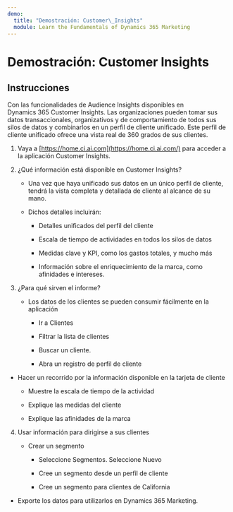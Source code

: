 ```yaml
---
demo:
  title: "Demostración: Customer\_Insights"
  module: Learn the Fundamentals of Dynamics 365 Marketing
---
```


# Demostración: Customer Insights

## Instrucciones

Con las funcionalidades de Audience Insights disponibles en Dynamics 365 Customer Insights. Las organizaciones pueden tomar sus datos transaccionales, organizativos y de comportamiento de todos sus silos de datos y combinarlos en un perfil de cliente unificado. Este perfil de cliente unificado ofrece una vista real de 360 grados de sus clientes. 

 

1. Vaya a [https://home.ci.ai.com](https://home.ci.ai.com/) para acceder a la aplicación Customer Insights.

 

2. ¿Qué información está disponible en Customer Insights?

    - Una vez que haya unificado sus datos en un único perfil de cliente, tendrá la vista completa y detallada de cliente al alcance de su mano. 

    - Dichos detalles incluirán: 

        - Detalles unificados del perfil del cliente

        - Escala de tiempo de actividades en todos los silos de datos

        - Medidas clave y KPI, como los gastos totales, y mucho más

        - Información sobre el enriquecimiento de la marca, como afinidades e intereses. 

 

3. ¿Para qué sirven el informe?

    - Los datos de los clientes se pueden consumir fácilmente en la aplicación

        - Ir a Clientes

        - Filtrar la lista de clientes

        - Buscar un cliente.

        - Abra un registro de perfil de cliente

 

- Hacer un recorrido por la información disponible en la tarjeta de cliente

    - Muestre la escala de tiempo de la actividad

    - Explique las medidas del cliente

    - Explique las afinidades de la marca

 

4. Usar información para dirigirse a sus clientes

    - Crear un segmento

        - Seleccione Segmentos. Seleccione Nuevo

        - Cree un segmento desde un perfil de cliente

        - Cree un segmento para clientes de California

- Exporte los datos para utilizarlos en Dynamics 365 Marketing.

 
